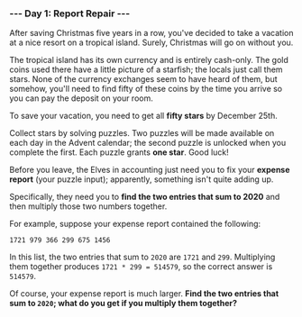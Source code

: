 ### --- Day 1: Report Repair ---

After saving Christmas five years in a row, you've decided to take a 
vacation at a nice resort on a tropical island. Surely, Christmas will go on 
without you.

The tropical island has its own currency and is entirely cash-only. The 
gold coins used there have a little picture of a starfish; the locals just 
call them stars. None of the currency exchanges seem to have heard of them, 
but somehow, you'll need to find fifty of these coins by the time you 
arrive so you can pay the deposit on your room.

To save your vacation, you need to get all **fifty stars** by December 25th.

Collect stars by solving puzzles. Two puzzles will be made available on 
each day in the Advent calendar; the second puzzle is unlocked when you 
complete the first. Each puzzle grants **one star**. Good luck!

Before you leave, the Elves in accounting just need you to fix your **expense 
report** (your puzzle input); apparently, something isn't quite adding up.

Specifically, they need you to **find the two entries that sum to 2020** and 
then multiply those two numbers together.

For example, suppose your expense report contained the following:

`1721
979
366
299
675
1456`

In this list, the two entries that sum to `2020` are `1721` and `299`. 
Multiplying them together produces `1721 * 299 = 514579`, so the correct 
answer is `514579`.

Of course, your expense report is much larger. **Find the two entries that 
sum to `2020`; what do you get if you multiply them together?**
